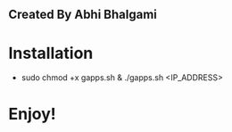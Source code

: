 ## Created By Abhi Bhalgami ##

# Installation 

* sudo chmod +x gapps.sh & ./gapps.sh <IP_ADDRESS>

# Enjoy!
